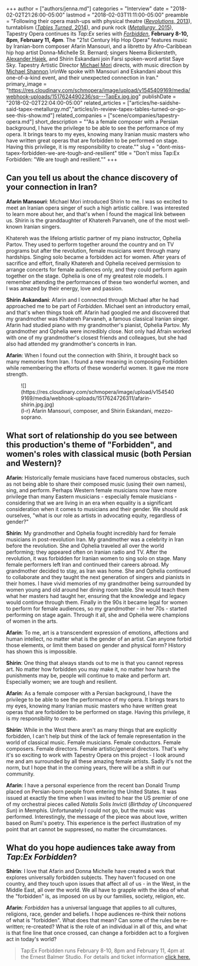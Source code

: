 +++
author = ["authors/jenna.md"]
categories = "Interview"
date = "2018-02-02T21:26:00-05:00"
lastmod = "2018-02-03T11:11:00-05:00"
preamble = "Following their opera mash-ups with physical theatre ([*Revolutions*, 2013](/in-review-tapex-revolutions/)), turntablism ([*Tables Turned*, 2014](/in-review-tapex-tables-turned-or-go-see-this-show/)), and punk rock ([*Metallurgy*, 2015](/he-saidshe-said-tapex-metallurgy/)), Tapestry Opera continues its *Tap:Ex* series with [*Forbidden*](https://tapestryopera.com/tapex-forbidden/), **February 8-10, 8pm**, **February 11, 4pm**. The \"21st Century Hip Hop Opera\" features music by Iranian-born composer Afarin Mansouri, and a libretto by Afro-Caribbean hip hop artist Donna-Michelle St. Bernard; singers Neema Bickersteth, [Alexander Hajek](/spotlight-on-alexander-hajek/), and Shirin Eskandani join Farsi spoken-word artist Saye Sky. Tapestry Artistic Director [Michael Mori](/scene/people/michael-mori/) directs, with music direction by [Michael Shannon](/michael-shannon-the-opera-pianist/).\n\nWe spoke with Mansouri and Eskandani about this one-of-a-kind event, and their unexpected connection in Iran."
primary_image = "https://res.cloudinary.com/schmopera/image/upload/v1545409169/media/webhook-uploads/1517624490236/sq---TapEx.jpg.jpg"
publishDate = "2018-02-02T22:04:00-05:00"
related_articles = ["articles/he-saidshe-said-tapex-metallurgy.md","articles/in-review-tapex-tables-turned-or-go-see-this-show.md"]
related_companies = ["scene/companies/tapestry-opera.md"]
short_description = "&quot;As a female composer with a Persian background, I have the privilege to be able to see the performance of my opera. It brings tears to my eyes, knowing many Iranian music masters who have written great operas that are forbidden to be performed on stage. Having this privilege, it is my responsibility to create.&quot;"
slug = "dont-miss-tapex-forbidden-we-are-tough-and-resilient"
title = "Don&#039;t miss Tap:Ex Forbidden: &quot;We are tough and resilient.&quot;"
+++

## Can you tell us about the chance discovery of your connection in Iran?

**Afarin Mansouri**: Michael Mori introduced Shirin to me. I was so excited to meet an Iranian opera singer of such a high artistic calibre. I was interested to learn more about her, and that's when I found the magical link between us. Shirin is the granddaughter of Khatereh Parvaneh, one of the most well-known Iranian singers. 

Khatereh was the lifelong artistic partner of my piano instructor, Ophelia Partov. They used to perform together around the country and on TV programs but after the revolution, female musicians went through many hardships. Singing solo became a forbidden act for women. After years of sacrifice and effort, finally Khatereh and Ophelia received permission to arrange concerts for female audiences only, and they could perform again together on the stage. Ophelia is one of my greatest role models. I remember attending the performances of these two wonderful women, and I was amazed by their energy, love and passion. 

**Shirin Askandani**: Afarin and I connected through Michael after he had approached me to be part of *Forbidden*.  Michael sent an introductory email, and that's when things took off.  Afarin had googled me and discovered that my grandmother was Khatereh Parvaneh, a famous classical Iranian singer.  Afarin had studied piano with my grandmother's pianist, Ophelia Partov.  My grandmother and Ophelia were incredibly close.  Not only had Afrain worked with one of my grandmother's closest friends and colleagues, but she had also had attended my grandmother's concerts in Iran.

**Afarin**: When I found out the connection with Shirin, it brought back so many memories from Iran.  I found a new meaning in composing Forbidden while remembering the efforts of these wonderful women. It gave me more strength.

<figure data-type="image">
![](https://res.cloudinary.com/schmopera/image/upload/v1545409169/media/webhook-uploads/1517624726311/afarin-shirin.jpg.jpg)
<figcaption>(l-r) Afarin Mansouri, composer, and Shirin Eskandani, mezzo-soprano.</figcaption>
</figure>
 
## What sort of relationship do you see between this production's theme of "Forbidden", and women's roles with classical music (both Persian and Western)?

**Afarin**: Historically female musicians have faced numerous obstacles, such as not being able to share their composed music (using their own names), sing, and perform.  Perhaps Western female musicians now have more privilege than many Eastern musicians - especially female musicians - considering that we are living in an era when equality is a significant consideration when it comes to musicians and their gender. We should ask ourselves, "what is our role as artists in advocating equity, regardless of gender?"

**Shirin**: My grandmother and Ophelia fought incredibly hard for female musicians in post-revolution Iran. My grandmother was a celebrity in Iran before the revolution. She and Ophelia traveled all over the world performing; they appeared often on Iranian radio and TV.  After the revolution, it was forbidden for Iranian women to sing solo on stage. Many female performers left Iran and continued their careers abroad.  My grandmother decided to stay, as Iran was home. She and Ophelia continued to collaborate and they taught the next generation of singers and pianists in their homes.  I have vivid memories of my grandmother being surrounded by women young and old around her dining room table.  She would teach them what her masters had taught her, ensuring that the knowledge and legacy would continue through them. Finally in the 90s it became legal for women to perform for female audiences, so my grandmother - in her 70s - started performing on stage again. Through it all, she and Ophelia were champions of women in the arts.

**Afarin**: To me, art is a transcendent expression of emotions, affections and human intellect, no matter what is the gender of an artist. Can anyone forbid those elements, or limit them based on gender and physical form?  History has shown this is impossible. 

**Shirin**: One thing that always stands out to me is that you cannot repress art. No matter how forbidden you may make it, no matter how harsh the punishments may be, people will continue to make and perform art.  Especially women; we are tough and resilient.

**Afarin**: As a female composer with a Persian background, I have the privilege to be able to see the performance of my opera. It brings tears to my eyes, knowing many Iranian music masters who have written great operas that are forbidden to be performed on stage. Having this privilege, it is my responsibility to create.

**Shirin**: While in the West there aren't as many things that are explicitly forbidden, I can't help but think of the lack of female representation in the world of classical music. Female musicians. Female conductors.  Female composers.  Female directors.  Female artistic/general directors.  That's why it's so exciting to work with Tapestry Opera on this project - I look around me and am surrounded by all these amazing female artists.  Sadly it's not the norm, but I hope that in the coming years, there will be a shift in our community.
 
**Afarin**: I have a personal experience from the recent ban Donald Trump placed on Persian-born people from entering the United States. It was issued at exactly the time when I was invited to hear the US premier of one of my orchestral pieces called *Natalis Solis Invicti* (*Birthday of Unconquered Sun*) in Memphis. Unfortunately I could not go, but the music was performed. Interestingly, the message of the piece was about love, written based on Rumi's poetry. This experience is the perfect illustration of my point that art cannot be suppressed, no matter the circumstances.
 
## What do you hope audiences take away from *Tap:Ex Forbidden*?

**Shirin**: I love that Afarin and Donna Michelle have created a work that explores universally forbidden subjects. They haven't focused on one country, and they touch upon issues that affect all of us - in the West, in the Middle East, all over the world. We all have to grapple with the idea of what the "forbidden" is, as imposed on us by our families, society, religion, etc.

**Afarin**: *Forbidden* has a universal language that applies to all cultures, religions, race, gender and beliefs. I hope audiences re-think their notions of what is "forbidden". What does that mean? Can some of the rules be re-written; re-created? What is the role of an individual in all of this, and what is that fine line that once crossed, can change a forbidden act to a forgiven act in today's world? 

>Tap:Ex Forbidden runs February 8-10, 8pm and February 11, 4pm at the Ernest Balmer Studio. For details and ticket information [click here.](https://tapestryopera.com/tapex-forbidden/)

